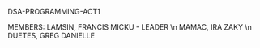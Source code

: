 
DSA-PROGRAMMING-ACT1

MEMBERS:
LAMSIN, FRANCIS MICKU - LEADER \n
MAMAC, IRA ZAKY \n
DUETES, GREG DANIELLE

